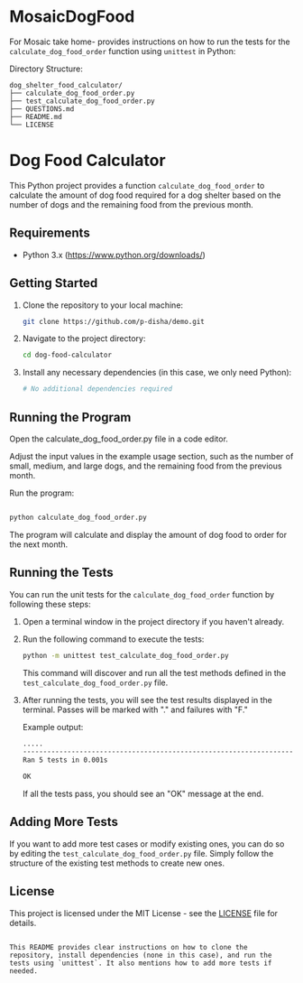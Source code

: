 # MosaicDogFood
For Mosaic take home- provides instructions on how to run the tests for the `calculate_dog_food_order` function using `unittest` in Python:

Directory Structure:

```
dog_shelter_food_calculator/
├── calculate_dog_food_order.py
├── test_calculate_dog_food_order.py
├── QUESTIONS.md
├── README.md
└── LICENSE
```

# Dog Food Calculator

This Python project provides a function `calculate_dog_food_order` to calculate the amount of dog food required for a dog shelter based on the number of dogs and the remaining food from the previous month.

## Requirements

- Python 3.x (https://www.python.org/downloads/)

## Getting Started

1. Clone the repository to your local machine:

   ```bash
   git clone https://github.com/p-disha/demo.git
   ```

2. Navigate to the project directory:

   ```bash
   cd dog-food-calculator
   ```

3. Install any necessary dependencies (in this case, we only need Python):

   ```bash
   # No additional dependencies required
   ```
## Running the Program

 Open the calculate_dog_food_order.py file in a code editor.

 Adjust the input values in the example usage section, such as the number of small, medium, and large dogs, and the remaining food from the previous month.

 Run the program:

   ```bash

   python calculate_dog_food_order.py
   ```

The program will calculate and display the amount of dog food to order for the next month.


## Running the Tests

You can run the unit tests for the `calculate_dog_food_order` function by following these steps:

1. Open a terminal window in the project directory if you haven't already.

2. Run the following command to execute the tests:

   ```bash
   python -m unittest test_calculate_dog_food_order.py
   ```

   This command will discover and run all the test methods defined in the `test_calculate_dog_food_order.py` file.

3. After running the tests, you will see the test results displayed in the terminal. Passes will be marked with "." and failures with "F."

   Example output:
   
   ```bash
   .....
   ----------------------------------------------------------------------
   Ran 5 tests in 0.001s

   OK
   ```

   If all the tests pass, you should see an "OK" message at the end.

## Adding More Tests

If you want to add more test cases or modify existing ones, you can do so by editing the `test_calculate_dog_food_order.py` file. Simply follow the structure of the existing test methods to create new ones.

## License

This project is licensed under the MIT License - see the [LICENSE](LICENSE) file for details.
```

This README provides clear instructions on how to clone the repository, install dependencies (none in this case), and run the tests using `unittest`. It also mentions how to add more tests if needed.
